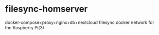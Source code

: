 # filesync-homserver
docker-compose+proxy+nginx+db+nextcloud filesync docker network for the Raspberry Pi(3)
